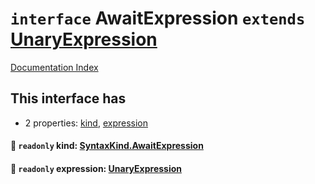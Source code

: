 # `interface` AwaitExpression `extends` [UnaryExpression](../interface.UnaryExpression/README.md)

[Documentation Index](../README.md)

## This interface has

- 2 properties:
[kind](#-readonly-kind-syntaxkindawaitexpression),
[expression](#-readonly-expression-unaryexpression)


#### 📄 `readonly` kind: [SyntaxKind.AwaitExpression](../enum.SyntaxKind/README.md#awaitexpression--223)



#### 📄 `readonly` expression: [UnaryExpression](../interface.UnaryExpression/README.md)



